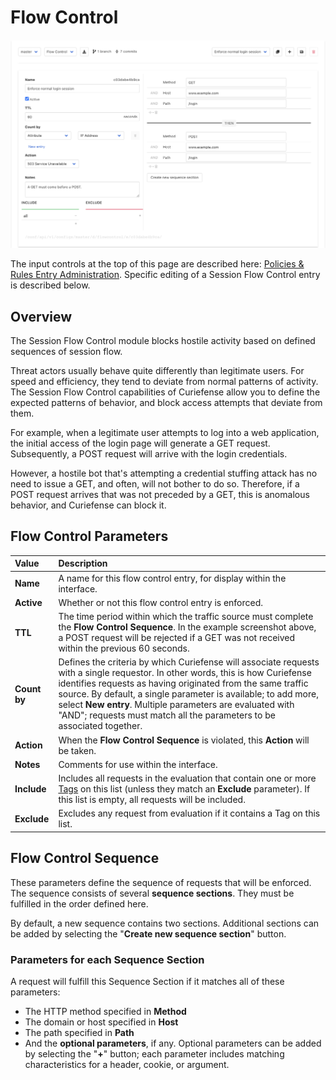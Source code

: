 # Flow Control

![](../../.gitbook/assets/session-flow-control%20%281%29.png)

The input controls at the top of this page are described here: [Policies & Rules Entry Administration](./#entry-administration). Specific editing of a Session Flow Control entry is described below.

## Overview

The Session Flow Control module blocks hostile activity based on defined sequences of session flow.

Threat actors usually behave quite differently than legitimate users. For speed and efficiency, they tend to deviate from normal patterns of activity. The Session Flow Control capabilities of Curiefense allow you to define the expected patterns of behavior, and block access attempts that deviate from them.

For example, when a legitimate user attempts to log into a web application, the initial access of the login page will generate a GET request. Subsequently, a POST request will arrive with the login credentials. 

However, a hostile bot that's attempting a credential stuffing attack has no need to issue a GET, and often, will not bother to do so. Therefore, if a POST request arrives that was not preceded by a GET, this is anomalous behavior, and Curiefense can block it.

## Flow Control Parameters

| Value | Description |
| :--- | :--- |
| **Name** | A name for this flow control entry, for display within the interface. |
| **Active** | Whether or not this flow control entry is enforced. |
| **TTL** | The time period within which the traffic source must complete the **Flow Control Sequence**. In the example screenshot above, a POST request will be rejected if a GET was not received within the previous 60 seconds. |
| **Count** **by** | Defines the criteria by which Curiefense will associate requests with a single requestor. In other words, this is how Curiefense identifies requests as having originated from the same traffic source. By default, a single parameter is available; to add more, select **New entry**. Multiple parameters are evaluated with "AND"; requests must match all the parameters to be associated together.  |
| **Action** | When the **Flow Control Sequence** is violated, this **Action** will be taken. |
| **Notes** | Comments for use within the interface. |
| **Include** | Includes all requests in the evaluation that contain one or more [Tags](../../reference/tags.md) on this list \(unless they match an **Exclude** parameter\). If this list is empty, all requests will be included.  |
| **Exclude** | Excludes any request from evaluation if it contains a Tag on this list. |

## Flow Control Sequence

These parameters define the sequence of requests that will be enforced. The sequence consists of several **sequence sections**. They must be fulfilled in the order defined here.

By default, a new sequence contains two sections. Additional sections can be added by selecting the "**Create new sequence section**" button.

### Parameters for each Sequence Section

A request will fulfill this Sequence Section if it matches all of these parameters:

* The HTTP method specified in **Method**
* The domain or host specified in **Host**
* The path specified in **Path**
* And the **optional parameters**, if any. Optional parameters can be added by selecting the "**+**" button; each parameter includes matching characteristics for a header, cookie, or argument.





